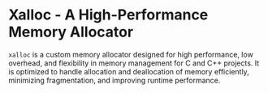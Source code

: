 # Xalloc - A High-Performance Memory Allocator

`xalloc` is a custom memory allocator designed for high performance, low overhead, and flexibility in memory management for C and C++ projects. It is optimized to handle allocation and deallocation of memory efficiently, minimizing fragmentation, and improving runtime performance.
